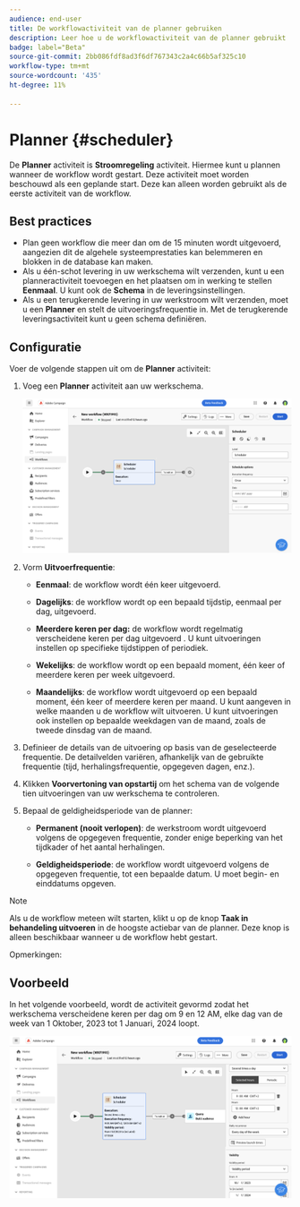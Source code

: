 ```yaml
---
audience: end-user
title: De workflowactiviteit van de planner gebruiken
description: Leer hoe u de workflowactiviteit van de planner gebruikt
badge: label="Beta"
source-git-commit: 2bb086fdf8ad3f6df767343c2a4c66b5af325c10
workflow-type: tm+mt
source-wordcount: '435'
ht-degree: 11%

---
```



# Planner {#scheduler}

<!--
>[!CONTEXTUALHELP]
>id="acw_orchestration_schedule_options"
>title="Scheduler activity"
>abstract="The Scheduler activity allows you..."
-->

De **Planner** activiteit is **Stroomregeling** activiteit. Hiermee kunt u plannen wanneer de workflow wordt gestart. Deze activiteit moet worden beschouwd als een geplande start. Deze kan alleen worden gebruikt als de eerste activiteit van de workflow.

## Best practices

* Plan geen workflow die meer dan om de 15 minuten wordt uitgevoerd, aangezien dit de algehele systeemprestaties kan belemmeren en blokken in de database kan maken.
* Als u één-schot levering in uw werkschema wilt verzenden, kunt u een planneractiviteit toevoegen en het plaatsen om in werking te stellen **Eenmaal**. U kunt ook de **Schema** in de leveringsinstellingen.
* Als u een terugkerende levering in uw werkstroom wilt verzenden, moet u een **Planner** en stelt de uitvoeringsfrequentie in. Met de terugkerende leveringsactiviteit kunt u geen schema definiëren.

## Configuratie

Voer de volgende stappen uit om de **Planner** activiteit:

1. Voeg een **Planner** activiteit aan uw werkschema.

   ![](../assets/workflow-scheduler.png)

1. Vorm **Uitvoerfrequentie**:

   * **Eenmaal**: de workflow wordt één keer uitgevoerd.

   * **Dagelijks**: de workflow wordt op een bepaald tijdstip, eenmaal per dag, uitgevoerd.

   * **Meerdere keren per dag:** de workflow wordt regelmatig verscheidene keren per dag uitgevoerd . U kunt uitvoeringen instellen op specifieke tijdstippen of periodiek.

   * **Wekelijks**: de workflow wordt op een bepaald moment, één keer of meerdere keren per week uitgevoerd.

   * **Maandelijks**: de workflow wordt uitgevoerd op een bepaald moment, één keer of meerdere keren per maand. U kunt aangeven in welke maanden u de workflow wilt uitvoeren. U kunt uitvoeringen ook instellen op bepaalde weekdagen van de maand, zoals de tweede dinsdag van de maand.

1. Definieer de details van de uitvoering op basis van de geselecteerde frequentie. De detailvelden variëren, afhankelijk van de gebruikte frequentie (tijd, herhalingsfrequentie, opgegeven dagen, enz.).

1. Klikken **Voorvertoning van opstartij** om het schema van de volgende tien uitvoeringen van uw werkschema te controleren.

1. Bepaal de geldigheidsperiode van de planner:

   * **Permanent (nooit verlopen)**: de werkstroom wordt uitgevoerd volgens de opgegeven frequentie, zonder enige beperking van het tijdkader of het aantal herhalingen.

   * **Geldigheidsperiode**: de workflow wordt uitgevoerd volgens de opgegeven frequentie, tot een bepaalde datum. U moet begin- en einddatums opgeven.

>[!NOTE]
>
>Als u de workflow meteen wilt starten, klikt u op de knop **Taak in behandeling uitvoeren** in de hoogste actiebar van de planner. Deze knop is alleen beschikbaar wanneer u de workflow hebt gestart.

Opmerkingen:


## Voorbeeld

In het volgende voorbeeld, wordt de activiteit gevormd zodat het werkschema verscheidene keren per dag om 9 en 12 AM, elke dag van de week van 1 Oktober, 2023 tot 1 Januari, 2024 loopt.

![](../assets/workflow-scheduler2.png)




